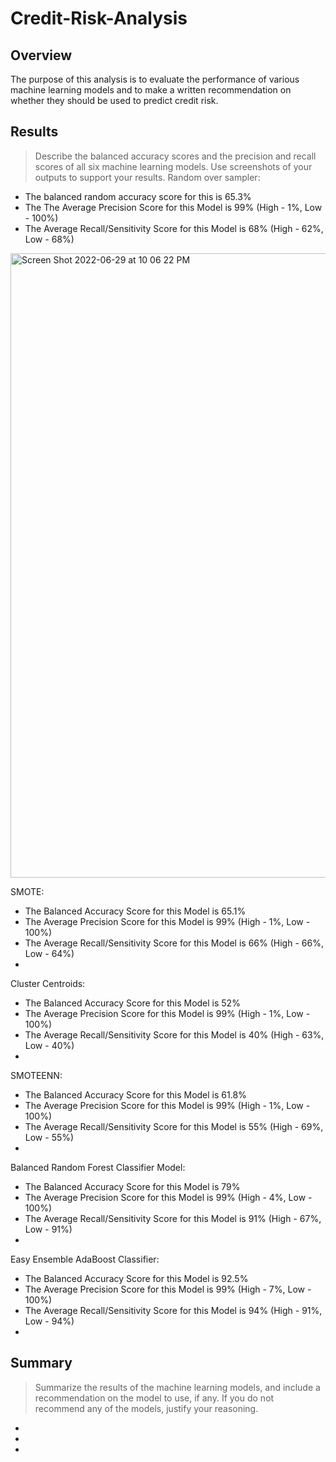 # Credit-Risk-Analysis

## Overview
The purpose of this analysis is to evaluate the performance of various machine learning models and to make a written recommendation on whether they should be used to predict credit risk.

## Results
> Describe the balanced accuracy scores and the precision and recall scores of all six machine learning models. Use screenshots of your outputs to support your results.
Random over sampler:
*   The balanced random accuracy score for this is 65.3%
*   The The Average Precision Score for this Model is 99% (High - 1%, Low - 100%)
*   The Average Recall/Sensitivity Score for this Model is 68% (High - 62%, Low - 68%)
<img width="999" alt="Screen Shot 2022-06-29 at 10 06 22 PM" src="https://user-images.githubusercontent.com/95602006/176584221-05b7b7f5-a25f-42bf-b9e9-a052a9039d0b.png">

SMOTE:
*   The Balanced Accuracy Score for this Model is 65.1%
*   The Average Precision Score for this Model is 99% (High - 1%, Low - 100%)
*   The Average Recall/Sensitivity Score for this Model is 66% (High - 66%, Low - 64%)
*   
Cluster Centroids:
*   The Balanced Accuracy Score for this Model is 52%
*   The Average Precision Score for this Model is 99% (High - 1%, Low - 100%)
*   The Average Recall/Sensitivity Score for this Model is 40% (High - 63%, Low - 40%)
*   
SMOTEENN:
*   The Balanced Accuracy Score for this Model is 61.8%
*   The Average Precision Score for this Model is 99% (High - 1%, Low - 100%)
*   The Average Recall/Sensitivity Score for this Model is 55% (High - 69%, Low - 55%)
*   
Balanced Random Forest Classifier Model:
*   The Balanced Accuracy Score for this Model is 79%
*   The Average Precision Score for this Model is 99% (High - 4%, Low - 100%)
*   The Average Recall/Sensitivity Score for this Model is 91% (High - 67%, Low - 91%)
*   
Easy Ensemble AdaBoost Classifier:
*   The Balanced Accuracy Score for this Model is 92.5%
*   The Average Precision Score for this Model is 99% (High - 7%, Low - 100%)
*   The Average Recall/Sensitivity Score for this Model is 94% (High - 91%, Low - 94%)
*   




## Summary
> Summarize the results of the machine learning models, and include a recommendation on the model to use, if any. If you do not recommend any of the models, justify your reasoning.
*
*
*
